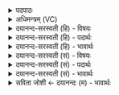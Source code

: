 <details><summary>पदपाठः</summary>

वा॒चः। पत॑ये। प॒व॒स्व॒। वृष्णः॑। अ॒ꣳशुभ्या॒मित्य॒ꣳशुऽभ्या॑म्। गभ॑स्तिपूत॒ इति॒ गभ॑स्तिऽपूतः॒। दे॒वः। दे॒वेभ्यः॑। प॒व॒स्व॒। येषा॑म्। भा॒गः। असि॑। १।
</details>

<details><summary>अधिमन्त्रम् (VC)</summary>

- प्राणो देवता
- गोतम ऋषिः
- निचृद् आर्षी अनुष्टुप्
- पञ्चमः
</details>

<details><summary>दयानन्द-सरस्वती (हि) - विषयः</summary>

इस सप्तम अध्याय के प्रथम मन्त्र में सृष्टि के निमित्त बाहर और भीतर के व्यवहार का उपदेश है ॥
</details>

<details><summary>दयानन्द-सरस्वती (हि) - पदार्थः</summary>

पदार्थान्वयभाषाः -  हे मनुष्य तू (वाचः) वाणी के (पतये) पालन हारे ईश्वर के लिये (पवस्व) पवित्र हो, (वृष्णः) बलवान् पुरुष के (अंशुभ्याम्) भुजाओं के समान बाहर-भीतर वा व्यवहार होने के लिये जैसे (गभस्तिपूतः) सूर्य्य की किरणों से पदार्थ पवित्र जैसे होते हैं, वैसे शास्त्रों से (देवः) दिव्य-गुण युक्त विद्वान् होकर (येषाम्) जिन विद्वानों की (भागः) सेवन करने के योग्य है, उन (देवेभ्यः) देवों के लिये (पवस्व) पवित्र हो ॥१॥
</details>

<details><summary>दयानन्द-सरस्वती (हि) - भावार्थः</summary>

भावार्थभाषाः -  इस मन्त्र में वाचकलुप्तोपमालङ्कार है। सब जीवों को योग्य है कि वेदों की रक्षा करनेवाले नित्य पवित्र परमात्मा को जान और विद्वानों के सङ्ग से विद्यादि उत्तम गुणों में निष्णात होकर सत्यवाणी को बोलनेवाले हों ॥१॥
</details>

<details><summary>दयानन्द-सरस्वती (सं) - विषयः</summary>

तस्य प्रथममन्त्रे सृष्टिनिमित्तो बाह्याभ्यन्तरव्यवहार उपदिश्यते ॥
</details>

<details><summary>दयानन्द-सरस्वती (सं) - पदार्थः</summary>

पदार्थान्वयभाषाः -  हे मनुष्य ! त्वं वाचस्पतये पवस्व, वृष्णोंऽशुभ्यामिव बाह्याभ्यन्तरव्यवहाराय गभस्तिपूत इव देवो भूत्वा येषां विदुषां भागोऽसि, तेभ्यो देवेभ्यः पवस्व ॥१॥
</details>

<details><summary>दयानन्द-सरस्वती (सं) - भावार्थः</summary>

भावार्थभाषाः -  अत्र वाचकलुप्तोपमालङ्कारः। सर्वेषां जीवानां योग्यतास्ति वेदपतिं सततं पूतं परमेश्वरं विज्ञाय विदुषां सङ्गमेन विद्यादिगुणेषु सुस्नाताः सत्यवागनुष्ठातारः स्युरिति ॥१॥
</details>

<details><summary>सविता जोशी ← दयानन्दः (म) - भावार्थः</summary>

भावार्थभाषाः -  या मंत्रात वाचकलुप्तोपमालंकार आहे. सर्व माणसांनी वेदाचे रक्षण करणाऱ्या नित्य, पवित्र परमेश्वराला जाणावे आणि विद्वानांच्या संगतीत राहून उत्तम विद्या प्राप्त करावी, सत्यवचनी बनावे.
</details>